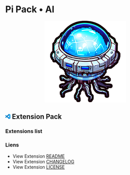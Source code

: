 # Pi Pack • AI

<div align="center"><picture><img src="/extension/icon.png" title="Pi Pack • AI" alt="Pi Pack • AI"></picture></div>

## <picture><img alt="VS Code icon" src="assets/vscode.png"></picture> Extension Pack

### Extensions list

### Liens

- View Extension [README](/extension/README.md)
- View Extension [CHANGELOG](/extension/CHANGELOG.md)
- View Extension [LICENSE](/extension/LICENSE.md)
